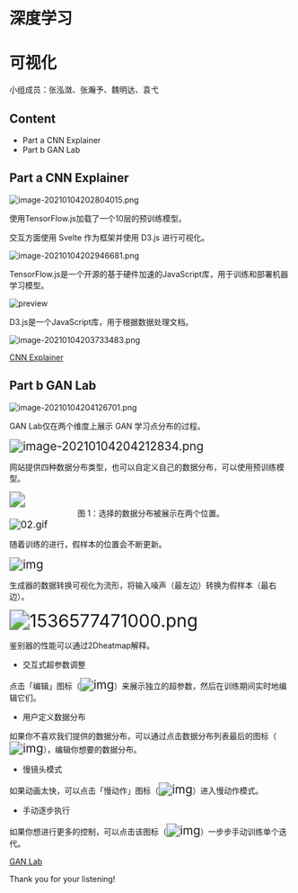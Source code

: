 # 深度学习

# 可视化

小组成员：张泓潋、张瀚予、魏明达、袁弋

<!-- .slide -->

## Content

- Part a      CNN Explainer
- Part b      GAN Lab 

<!-- .slide -->

## Part a      CNN Explainer

<img src="https://i.loli.net/2021/01/04/xp21Sz75EeCXtIB.png" alt="image-20210104202804015.png" style="zoom:100%;" />

使用TensorFlow.js加载了一个10层的预训练模型。

交互方面使用 Svelte 作为框架并使用 D3.js 进行可视化。

<!-- .slide -->

![image-20210104202946681.png](https://i.loli.net/2021/01/04/6CPhjoYFzyW1qvJ.png)

TensorFlow.js是一个开源的基于硬件加速的JavaScript库，用于训练和部署机器学习模型。

<!-- .slide -->

![preview](https://pic1.zhimg.com/v2-0f4a1268171a38fc4b058822dee8ccec_r.jpg)

D3.js是一个JavaScript库，用于根据数据处理文档。

<!-- .slide -->

![image-20210104203733483.png](https://i.loli.net/2021/01/04/Xs9qhRBS4eOWDwL.png)

[CNN Explainer](https://poloclub.github.io/cnn-explainer/)  

<!-- .slide -->

## Part b  GAN Lab

![image-20210104204126701.png](https://i.loli.net/2021/01/04/LiyEVacTHe5USdw.png)

GAN Lab仅在两个维度上展示 GAN 学习点分布的过程。

<!-- .slide -->

<img src="https://i.loli.net/2021/01/04/qnXw3eJbkVhzl74.png" alt="image-20210104204212834.png" style="zoom:150%;" />

网站提供四种数据分布类型，也可以自定义自己的数据分布，可以使用预训练模型。

<!-- .slide -->

<img src="https://image.jiqizhixin.com/uploads/editor/20b3b2e6-4e04-42a6-a376-0e438e2c17ae/1536577470769.png" style="zoom: 175%;" />

<center>图 1：选择的数据分布被展示在两个位置。</center>

<!-- .slide -->

<img src="https://i.loli.net/2021/01/04/UIDwBAo9L8elmCN.gif" alt="02.gif" style="zoom:125%;" />

随着训练的进行，假样本的位置会不断更新。

<!-- .slide -->

<img src="https://image.jiqizhixin.com/uploads/editor/2968c6a6-fa77-408f-9493-740e94b19d3a/1536577470885.png" alt="img" style="zoom:150%;" />

生成器的数据转换可视化为流形，将输入噪声（最左边）转换为假样本（最右边）。

<!-- .slide -->

<img src="https://image.jiqizhixin.com/uploads/editor/f0d1ac90-d738-477b-94ae-cc0666935c23/1536577471000.png" alt="1536577471000.png" style="zoom:225%;" />

鉴别器的性能可以通过2Dheatmap解释。

<!-- .slide -->

- 交互式超参数调整

点击「编辑」图标（<img src="https://image.jiqizhixin.com/uploads/editor/0feb0ce0-fa51-4710-866b-e826202493dc/1536577471174.png" alt="img" style="zoom:150%;" />）来展示独立的超参数，然后在训练期间实时地编辑它们。

- 用户定义数据分布

如果你不喜欢我们提供的数据分布，可以通过点击数据分布列表最后的图标（<img src="https://image.jiqizhixin.com/uploads/editor/dfeb4467-08c4-4e1e-a205-ffc8a2e330bb/1536577471337.png" alt="img" style="zoom:150%;" />），编辑你想要的数据分布。
<!-- .slide -->

- 慢镜头模式

如果动画太快，可以点击「慢动作」图标（<img src="https://image.jiqizhixin.com/uploads/editor/331fad22-7096-44c2-bbb1-fa12944d5c29/1536577471433.png" alt="img" style="zoom:150%;" />）进入慢动作模式。

- 手动逐步执行

如果你想进行更多的控制，可以点击该图标（<img src="https://image.jiqizhixin.com/uploads/editor/50713379-dad9-4249-bc36-7fb0e72350ae/1536577471477.png" alt="img" style="zoom:150%;" />）一步步手动训练单个迭代。

[GAN Lab](https://poloclub.github.io/ganlab/) 

<!-- .slide -->

Thank you for your listening!

